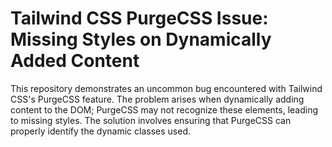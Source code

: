 # Tailwind CSS PurgeCSS Issue: Missing Styles on Dynamically Added Content

This repository demonstrates an uncommon bug encountered with Tailwind CSS's PurgeCSS feature.  The problem arises when dynamically adding content to the DOM; PurgeCSS may not recognize these elements, leading to missing styles. The solution involves ensuring that PurgeCSS can properly identify the dynamic classes used.